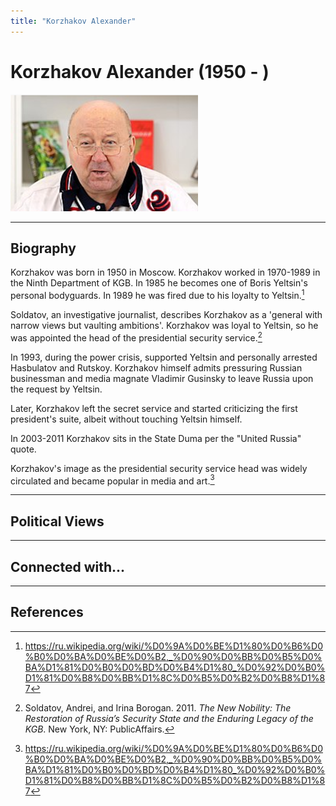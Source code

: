 ```yaml
---
title: "Korzhakov Alexander"
---
```


# Korzhakov Alexander (1950 - )

![img](../assets/images/korzhakov_alexander.png)

_ _ _

## Biography

Korzhakov was born in 1950 in Moscow. Korzhakov worked in 1970-1989 in the Ninth Department of KGB. In 1985 he becomes one of Boris Yeltsin's personal bodyguards. In 1989 he was fired due to his loyalty to Yeltsin.[^2]

Soldatov, an investigative journalist, describes Korzhakov as a 'general with narrow views but vaulting ambitions'. Korzhakov was loyal to Yeltsin, so he was appointed the head of the presidential security service.[^1]

In 1993, during the power crisis, supported Yeltsin and personally arrested Hasbulatov and Rutskoy. Korzhakov himself admits pressuring Russian businessman and media magnate Vladimir Gusinsky to leave Russia upon the request by Yeltsin. 

Later, Korzhakov left the secret service and started criticizing the first president's suite, albeit without touching Yeltsin himself. 

In 2003-2011 Korzhakov sits in the State Duma per the "United Russia" quote.

Korzhakov's image as the presidential security service head was widely circulated and became popular in media and art.[^2]

_ _ _

## Political Views

_ _ _ 

## Connected with...

_ _ _

## References

[^1]: Soldatov, Andrei, and Irina Borogan. 2011. *The New Nobility: The Restoration of Russia’s Security State and the Enduring Legacy of the KGB*. New York, NY: PublicAffairs.
[^2]: https://ru.wikipedia.org/wiki/%D0%9A%D0%BE%D1%80%D0%B6%D0%B0%D0%BA%D0%BE%D0%B2,_%D0%90%D0%BB%D0%B5%D0%BA%D1%81%D0%B0%D0%BD%D0%B4%D1%80_%D0%92%D0%B0%D1%81%D0%B8%D0%BB%D1%8C%D0%B5%D0%B2%D0%B8%D1%87


